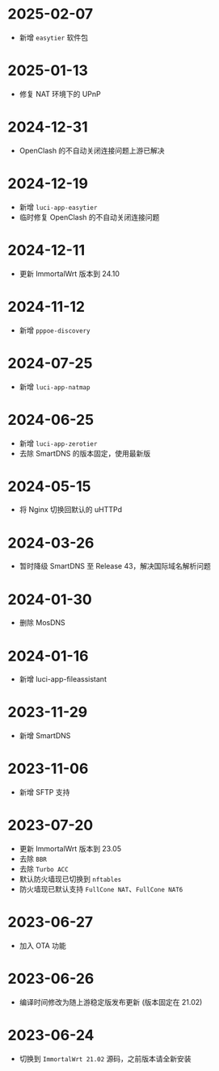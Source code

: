 # 2025-02-07
- 新增 `easytier` 软件包

# 2025-01-13
- 修复 NAT 环境下的 UPnP

# 2024-12-31
- OpenClash 的不自动关闭连接问题上游已解决

# 2024-12-19
- 新增 `luci-app-easytier`
- 临时修复 OpenClash 的不自动关闭连接问题

# 2024-12-11
- 更新 ImmortalWrt 版本到 24.10

# 2024-11-12
- 新增 `pppoe-discovery`

# 2024-07-25
- 新增 `luci-app-natmap`

# 2024-06-25
- 新增 `luci-app-zerotier`
- 去除 SmartDNS 的版本固定，使用最新版

# 2024-05-15
- 将 Nginx 切换回默认的 uHTTPd

# 2024-03-26
- 暂时降级 SmartDNS 至 Release 43，解决国际域名解析问题

# 2024-01-30
- 删除 MosDNS

# 2024-01-16
- 新增 luci-app-fileassistant

# 2023-11-29
- 新增 SmartDNS

# 2023-11-06
- 新增 SFTP 支持

# 2023-07-20
- 更新 ImmortalWrt 版本到 23.05
- 去除 `BBR`
- 去除 `Turbo ACC`
- 默认防火墙现已切换到 `nftables`
- 防火墙现已默认支持 `FullCone NAT`、`FullCone NAT6`

# 2023-06-27
- 加入 OTA 功能

# 2023-06-26
- 编译时间修改为随上游稳定版发布更新 (版本固定在 21.02)

# 2023-06-24
- 切换到 `ImmortalWrt 21.02` 源码，之前版本请全新安装
